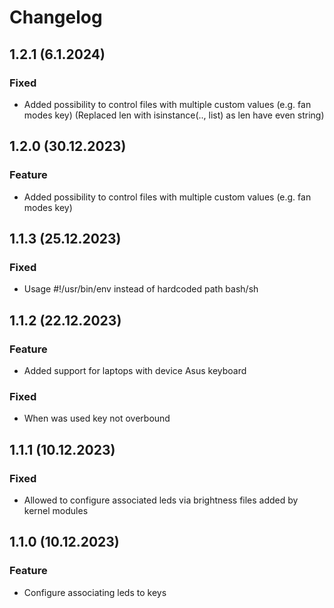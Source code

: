 # Changelog

## 1.2.1 (6.1.2024)

### Fixed

- Added possibility to control files with multiple custom values (e.g. fan modes key) (Replaced len with isinstance(.., list) as len have even string)

## 1.2.0 (30.12.2023)

### Feature

- Added possibility to control files with multiple custom values (e.g. fan modes key)

## 1.1.3 (25.12.2023)

### Fixed

- Usage #!/usr/bin/env instead of hardcoded path bash/sh 

## 1.1.2 (22.12.2023)

### Feature

- Added support for laptops with device Asus keyboard 

### Fixed

- When was used key not overbound 

## 1.1.1 (10.12.2023)

### Fixed

- Allowed to configure associated leds via brightness files added by kernel modules

## 1.1.0 (10.12.2023)

### Feature

- Configure associating leds to keys
